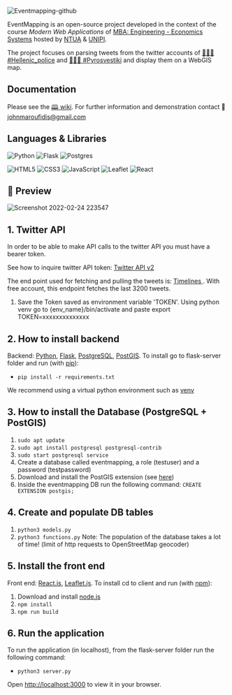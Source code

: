 ![Eventmapping-github](https://user-images.githubusercontent.com/26281506/155498608-8f71868e-bbfb-4759-afc5-c3353a1ac249.png)

EventMapping is an open-source project developed in the context of the course _Modern Web Applications_ of <a href="https://www.ece.ntua.gr/en/postgraduate/2">MBA: Engineering - Economics Systems</a> hosted by <a href="https://www.ntua.gr/en/">NTUA</a> & <a href="https://www.unipi.gr/unipi/en/">UNIPI</a>.

The project focuses on parsing tweets from the twitter accounts of <a href="https://twitter.com/hellenicpolice">👮🏽‍♀️ #Hellenic_police</a> and <a href="https://twitter.com/pyrosvestiki">👩🏼‍🚒  #Pyrosvestiki</a> and display them on a WebGIS map.

## Documentation
Please see the <a href="https://github.com/jmarou/EventMapping/wiki">🕮 wiki</a>. For further information and demonstration contact 📨  johnmaroufidis@gmail.com 

## Languages & Libraries
![Python](https://img.shields.io/badge/Python-%23323330?style=flat&logo=python&logoColor=%155509708) ![Flask](https://img.shields.io/badge/flask-%23323330.svg?style=flat&logo=Flask&logoColor=white) ![Postgres](https://img.shields.io/badge/PostgreSQL-%23323330.svg?style=flat&logo=postgresql&logoColor=%23316192) 

![HTML5](https://img.shields.io/badge/html5-%23323330.svg?style=flat&logo=HTML5&logoColor=23E34F26) ![CSS3](https://img.shields.io/badge/CSS3-%23323330.svg?style=flat&logo=css3&logoColor=%231572B6) ![JavaScript](https://img.shields.io/badge/javascript-%23323330.svg?style=flat&logo=Javascript&logoColor=%23F7DF1E) ![Leaflet](https://img.shields.io/badge/Leaflet.js-%23323330.svg?style=flat&logo=leaflet&logoColor=199900) ![React](https://img.shields.io/badge/React.js-%23323330.svg?style=flat&logo=react&logoColor=23E34F26) 

## 🌟 Preview 
![Screenshot 2022-02-24 223547](https://user-images.githubusercontent.com/26281506/155604466-86d1f406-26d9-43a0-9822-5e9c45289aa0.png)

## 1. Twitter API
In order to be able to make API calls to the twitter API you must have a bearer token. 

See how to inquire twitter API token: [Twitter API v2](https://developer.twitter.com/en/docs/twitter-api/getting-started/getting-access-to-the-twitter-api)

The end point used for fetching and pulling the tweets is: [Timelines ](https://developer.twitter.com/en/docs/twitter-api/tweets/timelines/quick-start). With free account, this endpoint fetches the last 3200 tweets.

1. Save the Token saved as environment variable 'TOKEN'. Using python venv go to {env_name}/bin/activate and paste export TOKEN=xxxxxxxxxxxxxx


## 2. How to install backend
Backend: [Python](https://www.python.org/), [Flask](https://flask.palletsprojects.com/en/2.0.x/), [PostgreSQL](https://www.postgresql.org/), [PostGIS](https://postgis.net/).
To install go to flask-server folder and run (with [pip](https://pip.pypa.io/en/stable/)): 

* `pip install -r requirements.txt`

We recommend using a virtual python environment such as [venv](https://docs.python.org/3/library/venv.html)

## 3. How to install the Database (PostgreSQL + PostGIS)

1. `sudo apt update`
2. `sudo apt install postgresql postgresql-contrib`
3. `sudo start postgresql service`
4. Create a database called eventmapping, a role (testuser) and a password (testpassword)
5. Download and install the PostGIS extension (see [here](https://postgis.net/install/))
6. Inside the eventmapping DB run the following command: `CREATE EXTENSION postgis;`

## 4. Create and populate DB tables 
1. `python3 models.py`
2. `python3 functions.py`
Note: The population of the database takes a lot of time! (limit of http requests to OpenStreetMap geocoder)

## 5. Install the front end 
Front end: [React.js](https://reactjs.org/), [Leaflet.js](https://leafletjs.com/).
To install cd to client and run (with [npm](https://www.npmjs.com/)):

1. Download and install [node.js](https://nodejs.org/en/download/)
2. `npm install`
3. `npm run build`

## 6. Run the application
To run the application (in localhost), from the flask-server folder run the following command:

* `python3 server.py`

Open [http://localhost:3000](http://localhost:3000) to view it in your browser.
